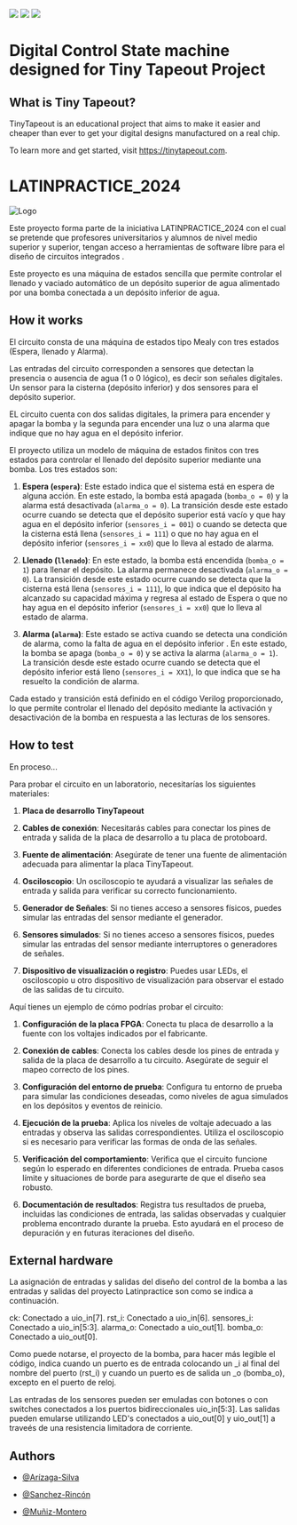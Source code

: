 ![](../../workflows/gds/badge.svg) ![](../../workflows/docs/badge.svg) ![](../../workflows/test/badge.svg)

# Digital Control State machine designed for Tiny Tapeout Project  


## What is Tiny Tapeout?

TinyTapeout is an educational project that aims to make it easier and cheaper than ever to get your digital designs manufactured on a real chip.

To learn more and get started, visit https://tinytapeout.com.


# LATINPRACTICE_2024
![Logo](https://latinpracticecom.files.wordpress.com/2023/06/logo-lp-2-1.png)

Este proyecto  forma parte de la iniciativa LATINPRACTICE_2024
con el cual se pretende que profesores universitarios y alumnos de nivel medio superior y superior, tengan acceso a herramientas de software libre para el diseño de circuitos integrados .

Este proyecto es una máquina de estados sencilla que permite controlar el llenado y vaciado automático de un depósito superior de agua alimentado por una bomba conectada a un depósito inferior de agua.


## How it works
El circuito consta de una máquina de estados tipo Mealy con tres estados (Espera, llenado y Alarma).

Las entradas del circuito corresponden a sensores que detectan la presencia o ausencia de agua (1 o 0 lógico), es decir son señales digitales. Un sensor para la cisterna (depósito inferior) y dos sensores para el depósito superior. 

EL circuito cuenta con dos salidas digitales, la primera para encender y apagar la bomba y la segunda para encender una luz o una alarma que indique que no hay agua en el depósito inferior.

El proyecto utiliza un modelo de máquina de estados finitos con tres estados para controlar el llenado del depósito superior mediante una bomba. Los tres estados son:

1. **Espera (`espera`)**: Este estado indica que el sistema está en espera de alguna acción. En este estado, la bomba está apagada (`bomba_o = 0`) y la alarma está desactivada (`alarma_o = 0`). La transición desde este estado ocurre cuando se detecta que el depósito superior está vacío y que hay agua en el depósito inferior (`sensores_i = 001`) o cuando se detecta que la cisterna está llena (`sensores_i = 111`)  o que no hay agua en el depósito inferior (`sensores_i = xx0`) que lo lleva al estado de alarma.

2. **Llenado (`llenado`)**: En este estado, la bomba está encendida (`bomba_o = 1`) para llenar el depósito. La alarma permanece desactivada (`alarma_o = 0`). La transición desde este estado ocurre cuando se detecta que la cisterna está llena (`sensores_i = 111`), lo que indica que el depósito ha alcanzado su capacidad máxima  y regresa al estado de Espera o que no hay agua en el depósito inferior (`sensores_i = xx0`) que lo lleva al estado de alarma.

3. **Alarma (`alarma`)**: Este estado se activa cuando se detecta una condición de alarma, como la falta de agua en el depósito inferior . En este estado, la bomba se apaga (`bomba_o = 0`) y se activa la alarma (`alarma_o = 1`). La transición desde este estado ocurre cuando se detecta que el depósito inferior está lleno (`sensores_i = XX1`), lo que indica que se ha resuelto la condición de alarma.

Cada estado y transición está definido en el código Verilog proporcionado, lo que permite controlar el llenado del depósito mediante la activación y desactivación de la bomba en respuesta a las lecturas de los sensores.



## How to test
En proceso...

Para probar el circuito en un laboratorio, necesitarías los siguientes materiales:

1. **Placa de desarrollo TinyTapeout**

2. **Cables de conexión**: Necesitarás cables para conectar los pines de entrada y salida de la placa de desarrollo a tu placa de protoboard.

3. **Fuente de alimentación**: Asegúrate de tener una fuente de alimentación adecuada para alimentar la placa TinyTapeout.

4. **Osciloscopio**: Un osciloscopio te ayudará a visualizar las señales de entrada y salida para verificar su correcto funcionamiento.

6. **Generador de Señales**: Si no tienes acceso a sensores físicos, puedes simular las entradas del sensor mediante el generador.

6. **Sensores simulados**: Si no tienes acceso a sensores físicos, puedes simular las entradas del sensor mediante interruptores o generadores de señales.

7. **Dispositivo de visualización o registro**: Puedes usar LEDs, el osciloscopio u otro dispositivo de visualización para observar el estado de las salidas de tu circuito.

Aquí tienes un ejemplo de cómo podrías probar el circuito:

1. **Configuración de la placa FPGA**: Conecta tu placa de desarrollo a la fuente con los voltajes indicados por el fabricante.

2. **Conexión de cables**: Conecta los cables desde los pines de entrada y salida de la placa de desarrollo a tu circuito. Asegúrate de seguir el mapeo correcto de los pines.

3. **Configuración del entorno de prueba**: Configura tu entorno de prueba para simular las condiciones deseadas, como niveles de agua simulados en los depósitos y eventos de reinicio.

4. **Ejecución de la prueba**: Aplica los niveles de voltaje adecuado a las entradas  y observa las salidas correspondientes. Utiliza el osciloscopio si es necesario para verificar las formas de onda de las señales.

5. **Verificación del comportamiento**: Verifica que el circuito funcione según lo esperado en diferentes condiciones de entrada. Prueba casos límite y situaciones de borde para asegurarte de que el diseño sea robusto.

6. **Documentación de resultados**: Registra tus resultados de prueba, incluidas las condiciones de entrada, las salidas observadas y cualquier problema encontrado durante la prueba. Esto ayudará en el proceso de depuración y en futuras iteraciones del diseño.


## External hardware
La asignación de entradas y salidas del diseño del control de la bomba a las entradas y salidas del proyecto Latinpractice son como se indica a continuación.

ck:       Conectado a   uio_in[7].
rst_i:    Conectado a   uio_in[6].
sensores_i: Conectado a uio_in[5:3].
alarma_o: Conectado a uio_out[1].
bomba_o:  Conectado a uio_out[0].

Como puede notarse, el proyecto de la bomba, para hacer más legible el código, indica cuando un puerto es de entrada colocando un _i al final del nombre del puerto (rst_i) y cuando un puerto es de salida un _o (bomba_o), excepto en el puerto de reloj.

Las entradas de los sensores pueden ser emuladas con botones o con switches conectados a los puertos bidireccionales uio_in[5:3]. Las salidas pueden emularse utilizando LED's conectados a uio_out[0] y uio_out[1] a traveés de una resistencia limitadora de corriente.

## Authors

- [@Arízaga-Silva](https://www.researchgate.net/profile/Juan-Antonio-Arizaga-Silva)

- [@Sanchez-Rincón](https://www.researchgate.net/profile/Ismael_Rincon)

- [@Muñiz-Montero](https://www.researchgate.net/profile/Carlos-Muniz-Montero)
